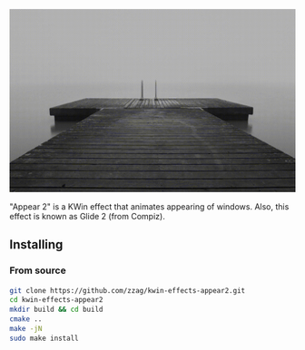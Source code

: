![Slow motion](demo/slow-motion.gif)

"Appear 2" is a KWin effect that animates appearing of windows.
Also, this effect is known as Glide 2 (from Compiz).

## Installing

### From source

```sh
git clone https://github.com/zzag/kwin-effects-appear2.git
cd kwin-effects-appear2
mkdir build && cd build
cmake ..
make -jN
sudo make install
```
